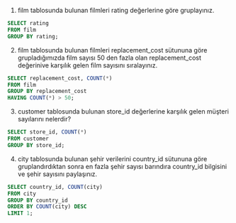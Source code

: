 1. film tablosunda bulunan filmleri rating değerlerine göre gruplayınız.

```SQL
SELECT rating
FROM film
GROUP BY rating;
```

2. film tablosunda bulunan filmleri replacement_cost sütununa göre grupladığımızda film sayısı 50 den fazla olan replacement_cost değerinive karşılık gelen film sayısını sıralayınız.

```SQL
SELECT replacement_cost, COUNT(*)
FROM film
GROUP BY replacement_cost
HAVING COUNT(*) > 50;
```

3. customer tablosunda bulunan store_id değerlerine karşılık gelen müşteri sayılarını nelerdir?

```SQL
SELECT store_id, COUNT(*)
FROM customer
GROUP BY store_id;
```

4. city tablosunda bulunan şehir verilerini country_id sütununa göre gruplandırdıktan sonra en fazla şehir sayısı barındıra country_id bilgisini ve şehir sayısını paylaşınız.

```SQL
SELECT country_id, COUNT(city)
FROM city
GROUP BY country_id
ORDER BY COUNT(city) DESC
LIMIT 1;
```